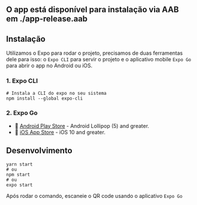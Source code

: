 ## O app está disponível para instalação via AAB em ./app-release.aab

## Instalação
Utilizamos o Expo para rodar o projeto, precisamos de duas ferramentas dele para isso:
o `Expo CLI` para servir o projeto e o aplicativo mobile `Expo Go` para abrir o app no Android ou iOS.

### 1. Expo CLI
```
# Instala a CLI do expo no seu sistema
npm install --global expo-cli
```

### 2. Expo Go
- 🤖 [Android Play Store](https://play.google.com/store/apps/details?id=host.exp.exponent) - Android Lollipop (5) and greater.
- 🍎 [iOS App Store](https://itunes.com/apps/exponent) - iOS 10 and greater.

## Desenvolvimento
```
yarn start
# ou
npm start
# ou
expo start
```
Após rodar o comando, escaneie o QR code usando o aplicativo `Expo Go`
